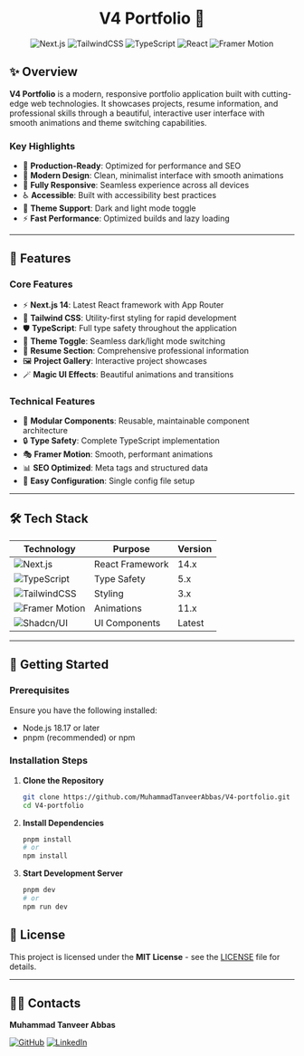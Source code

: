 <div align="center">

# V4 Portfolio 🚀

![Next.js](https://img.shields.io/badge/Next.js-000?logo=nextdotjs&logoColor=white&style=for-the-badge)
![TailwindCSS](https://img.shields.io/badge/TailwindCSS-38B2AC?logo=tailwindcss&logoColor=white&style=for-the-badge)
![TypeScript](https://img.shields.io/badge/TypeScript-3178C6?logo=typescript&logoColor=white&style=for-the-badge)
![React](https://img.shields.io/badge/React-61DAFB?logo=react&logoColor=black&style=for-the-badge)
![Framer Motion](https://img.shields.io/badge/Framer_Motion-0055FF?logo=framer&logoColor=white&style=for-the-badge)

</div>

## ✨ Overview

**V4 Portfolio** is a modern, responsive portfolio application built with cutting-edge web technologies. It showcases projects, resume information, and professional skills through a beautiful, interactive user interface with smooth animations and theme switching capabilities.

### Key Highlights

- 🎯 **Production-Ready**: Optimized for performance and SEO
- 🎨 **Modern Design**: Clean, minimalist interface with smooth animations
- 📱 **Fully Responsive**: Seamless experience across all devices
- ♿ **Accessible**: Built with accessibility best practices
- 🌙 **Theme Support**: Dark and light mode toggle
- ⚡ **Fast Performance**: Optimized builds and lazy loading

---

## 🚀 Features

### Core Features

- ⚡ **Next.js 14**: Latest React framework with App Router
- 🎨 **Tailwind CSS**: Utility-first styling for rapid development
- 🛡️ **TypeScript**: Full type safety throughout the application
- 🌙 **Theme Toggle**: Seamless dark/light mode switching
- 📄 **Resume Section**: Comprehensive professional information
- 🖼️ **Project Gallery**: Interactive project showcases
- 🪄 **Magic UI Effects**: Beautiful animations and transitions

### Technical Features

- 🧩 **Modular Components**: Reusable, maintainable component architecture
- 🔒 **Type Safety**: Complete TypeScript implementation
- 🎭 **Framer Motion**: Smooth, performant animations
- 📊 **SEO Optimized**: Meta tags and structured data
- 🔧 **Easy Configuration**: Single config file setup

---

## 🛠️ Tech Stack

| Technology                                                                                       | Purpose         | Version |
| ------------------------------------------------------------------------------------------------ | --------------- | ------- |
| ![Next.js](https://img.shields.io/badge/Next.js-000?logo=nextdotjs&logoColor=white)              | React Framework | 14.x    |
| ![TypeScript](https://img.shields.io/badge/TypeScript-3178C6?logo=typescript&logoColor=white)    | Type Safety     | 5.x     |
| ![TailwindCSS](https://img.shields.io/badge/TailwindCSS-38B2AC?logo=tailwindcss&logoColor=white) | Styling         | 3.x     |
| ![Framer Motion](https://img.shields.io/badge/Framer_Motion-0055FF?logo=framer&logoColor=white)  | Animations      | 11.x    |
| ![Shadcn/UI](https://img.shields.io/badge/Shadcn/UI-000?logo=shadcnui&logoColor=white)           | UI Components   | Latest  |

---

## 🏁 Getting Started

### Prerequisites

Ensure you have the following installed:

- Node.js 18.17 or later
- pnpm (recommended) or npm

### Installation Steps

1. **Clone the Repository**

   ```bash
   git clone https://github.com/MuhammadTanveerAbbas/V4-portfolio.git
   cd V4-portfolio
   ```

2. **Install Dependencies**

   ```bash
   pnpm install
   # or
   npm install
   ```

3. **Start Development Server**

   ```bash
   pnpm dev
   # or
   npm run dev
   ```

## 📄 License

This project is licensed under the **MIT License** - see the [LICENSE](LICENSE.md) file for details.

---

## 👨‍💻 Contacts

**Muhammad Tanveer Abbas**

[![GitHub](https://img.shields.io/badge/GitHub-181717?logo=github&logoColor=white&style=for-the-badge)](https://github.com/MuhammadTanveerAbbas)
[![LinkedIn](https://img.shields.io/badge/LinkedIn-0A66C2?logo=linkedin&logoColor=white&style=for-the-badge)](https://linkedin.com/in/muhammadtanveerabbas)
